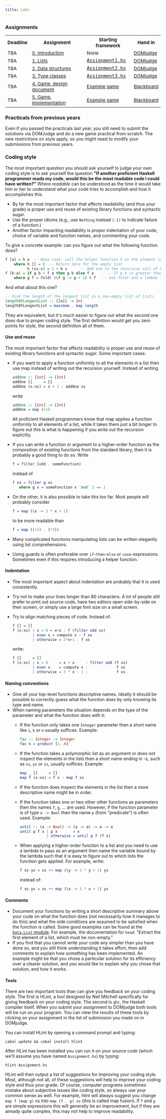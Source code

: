 ```yaml
---
title: Labs
---
```


### Assignments

<table class="table table-stripped" style="font-size: 15px;">
<tr>
<th>Deadline</th>
<th>Assignment</th>
<th>Starting framework</th>
<th>Hand in</th>
</tr>
<tr>
<td>TBA</td>
<td><a href="practicals/Assignment0.pdf">0. Introduction</a></td>
<td>None</td>
<td><a href="https://domjudge.cs.uu.nl/dj/fp/team/">DOMjudge</a></td>
</tr>
<tr>
<td>TBA</td>
<td><a href="practicals/Assignment1.pdf">1. Lists</a></td>
<td><a href="practicals/Assignment1.hs"><tt>Assignment1.hs</tt></a></td>
<td><a href="https://domjudge.cs.uu.nl/dj/fp/team/">DOMjudge</a></td>
</tr>
<tr>
<td>TBA</td>
<td><a href="practicals/Assignment2.pdf">2. Data structures</a></td>
<td><a href="practicals/Assignment2.hs"><tt>Assignment2.hs</tt></a></td>
<td><a href="https://domjudge.cs.uu.nl/dj/fp/team/">DOMjudge</a></td>
</tr>
<tr>
<td>TBA</td>
<td><a href="practicals/Assignment3.pdf">3. Type classes</a></td>
<td><a href="practicals/Assignment3.hs"><tt>Assignment3.hs</tt></a></td>
<td><a href="https://domjudge.cs.uu.nl/dj/fp/team/">DOMjudge</a></td>
</tr>
<tr>
<td>TBA</td>
<td><a href="practicals/project.pdf">4. Game, design document</a></td>
<td><a href="practicals/gloss-counter.zip">Example game</a></td>
<td><a href="http://uu.blackboard.com">Blackboard</a></td>
</tr>
<tr>
<td>TBA</td>
<td><a href="practicals/project.pdf">5. Game, implementation</a></td>
<td><a href="practicals/gloss-counter.zip">Example game</a></td>
<td><a href="http://uu.blackboard.com">Blackboard</a></td>
</tr>
</table>

### Practicals from previous years

Even if you passed the practicals last year, you still need to submit the solutions via DOMJudge and do a new game practical from scratch. The new restrictions on style apply, so you might need to modify your submissions from previous years.

### Coding style

The most important question you should ask yourself to judge your own coding style is to ask yourself the question **"If another proficient Haskell programmer reads my code, would this be the most readable code I could have written?"** Where *readable* can be understood as the time it would take him or her to understand what your code tries to accomplish and how it accomplishes this.

* By far the most important factor that affects readability (and thus your grade) is proper use and reuse of existing library functions and syntactic sugar.
* Use the proper idioms (e.g., use `Nothing` instead `(-1)` to indicate failure of a function.)
* Another factor impacting readability is proper indentation of your code, choice of variable and function names, and commenting your code.

To give a concrete example: can you figure out what the following function does?

```haskell
f [a] = h a  -- Base case: call the helper function h on the element in a singleton list
    where h [] = 0  -- Return zero for the empty list
          h (ss:s) = 1 + h s      -- Add one to the recursive call of h.
f (b:a) = if g b > f a then g b else f a      -- If g b is greater than g a then we return g b, otherwise f a
    where g f = foldr (\f g -> g + 1) 0 f   -- Use foldr and a lambda to recurse over f
```

And what about this one?

```haskell
-- Find the length of the longest list in a non-empty list of lists.
lengthOfLongestList :: [[a]] -> Int
lengthOfLongestList = maximum . map length
```

They are equivalent, but it's much easier to figure out what the second one does due to proper coding style. The first definition would get you zero points for style, the second definition all of them.


#### Use and reuse

The most important factor that affects readability is proper use and reuse of existing library functions and syntactic sugar. Some important cases:

* If you want to apply a function uniformly to all the elements in a list then use map instead of writing out the recursion yourself. Instead of writing
 
    ```haskell
    addOne :: [Int] -> [Int]
    addOne []     = []
    addOne (x:xs) = x + 1 : addOne xs
    ```

    write

    ```haskell
    addOne :: [Int] -> [Int]
    addOne = map (+1)
    ```

    All proficient Haskell programmers know that map applies a function uniformly to all elements of a list, while it takes them just a bit longer to figure out this is what is happening if you write out the recursion explicitly.

* If you can write a function or argument to a higher-order function as the composition of existing functions from the standard library, then it is probably a good thing to do so. Write

    ```haskell
    f = filter (odd . someFunction)
    ```

    instead of

    ```haskell
    f xs = filter g xs
       where g x = someFunction x `mod` 2 == 1
    ```

* On the other, it is also possible to take this too far. Most people will probably consider

    ```haskell
    f = map (\x -> 3 * x + 1)
    ```

    to be more readable than
    
    ```haskell
    f = map ((+1) . (*3))
    ```

* Many complicated functions manipulating lists can be written elegantly using list comprehensions.
* Using guards is often preferable over `if`-`then`-`else` or `case`-expressions. Sometimes even if this requires introducing a helper function.

#### Indentation

* The most important aspect about indentation are probably that it is used consistently.
* Try not to make your lines longer than 80 characters. A lot of people still prefer to print out source code, have two editors open side-by-side on their screen, or simply use a large font size on a small screen.
* Try to align matching pieces of code. Instead of:

    ```haskell
    f [] = []
    f (x:xs) | x < 0 = x+x : f (filter odd xs)
             | even x = compute x : f xs
             | otherwise = 2*x+1 : f xs
    ```

    write:

    ```haskell
    f []     = []
    f (x:xs) | x < 0     = x + x     : filter odd (f xs)
             | even x    = compute x :             f xs
             | otherwise = 3 * x - 1 :             f xs
    ```

#### Naming conventions

* Give all your top-level functions descriptive names. Ideally it should be possible to correctly guess what the function does by only knowing its type and name.
* When naming parameters the situation depends on the type of the parameter and what the function does with it:
    - If the function only takes one `Integer` parameter then a short name like `i`, `k` or `n` usually suffices. Example:
        
        ```haskell
        fac :: Integer -> Integer
        fac n = product [1..n]
        ```

    - If the function takes a polymorphic list as an argument or does not inspect the elements in the lists then a short name ending in -s, such as `xs`, `ys` or `zs`, usually suffices. Example:

        ```haskell
        map _ []     = []
        map f (x:xs) = f x : map f xs
        ```

    - If the function does inspect the elements in the list then a more descriptive name might be in order.
    - If the function takes one or two other other functions as parameters then the names `f`, `g`, ... are used. However, if the function parameter is of type `a -> Bool` then the name `p` (from "predicate") is often used. Example:

        ```haskell
        until :: (a -> Bool) -> (a -> a) -> a -> a
        until p f x | p x       = x
                    | otherwise = until p f (f x)
        ```

    - When applying a higher-order function to a list and you need to use a lambda to pass as an argument then name the variable bound by the lambda such that it is easy to figure out to which lists the function gets applied. For example, write:
        
        ```haskell
        f xs ys = xs ++ map (\y -> 3 * y + 1) ys
        ```

        instead of:

        ```haskell
        f xs ys = xs ++ map (\x -> 3 * x + 1) ys
        ```

#### Comments

* Document your functions by writing a short descriptive summary above your code on what the function does (not necessarily how it manages to do this) and what the side conditions are assumed to be satisfied when the function is called. Some good examples can be found at the [`Data.List` module](http://hackage.haskell.org/packages/archive/base/latest/doc/html/Data-List.html). For example, the documentation for `head`: "Extract the first element of a list, which must be non-empty."
* If you find that you cannot write your code any simpler than you have done so, and you still think understanding it takes effort, then add comments to explain how something has been implemented. An example might be that you chose a particular solution for its efficiency over a clearer solution, and you would like to explain why you chose that solution, and how it works.

#### Tools

There are two important tools than can give you feedback on your coding style. The first is HLint, a tool designed by Neil Mitchell specifically for giving feedback on your coding style. The second is `ghc`, the Haskell compiler itself. When you submit your assignment to DOMjudge both tools will be run on your program. You can view the results of these tools by clicking on your assignment in the list of submission you made on in DOMjudge.

You can install HLint by opening a command prompt and typing:

```
cabal update && cabal install hlint
```

After HLint has been installed you can run it on your source code (which we'll assume you have named `Assignment.hs`) by typing:

```
hlint Assignment.hs
```

HLint will then output a list of suggestions for improving your coding style. Most, although not all, of these suggestions will help to improve your coding style and thus your grade. Of course, computer programs sometimes mistake about subjective issues like coding style, so always use your common sense as well. For example, hlint will always suggest you change `map f (map g)` xs into `map (f . g) xs` (this is called map fusion). If `f` and `g` are simple expressions this will generally be an improvement, but if they are already quite complex, this may not help to improve readability.
